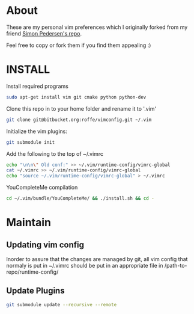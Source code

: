 About
=====
These are my personal vim preferences which I originally forked
from my friend [Simon Pedersen's repo](https://bitbucket.org/mustig/vimconfig).

Feel free to copy or fork them if you find them appealing :)

INSTALL
=======
Install required programs
```bash
sudo apt-get install vim git cmake python python-dev
```

Clone this repo in to your home folder and rename it to '.vim'
```bash
git clone git@bitbucket.org:roffe/vimconfig.git ~/.vim
```

Initialize the vim plugins:
```bash
git submodule init
```

Add the following to the top of ~/.vimrc
```bash
echo "\n\n\" Old conf:" >> ~/.vim/runtime-config/vimrc-global
cat ~/.vimrc >> ~/.vim/runtime-config/vimrc-global
echo "source ~/.vim/runtime-config/vimrc-global" > ~/.vimrc
```

YouCompleteMe compilation
```bash
cd ~/.vim/bundle/YouCompleteMe/ && ./install.sh && cd -
```

Maintain
========

Updating vim config
---------------
Inorder to assure that the changes are managed by git,
all vim config that normaly is put in ~/.vimrc should be
put in an appropriate file in /path-to-repo/runtime-config/

Update Plugins
--------------
```bash
git submodule update --recursive --remote
```
